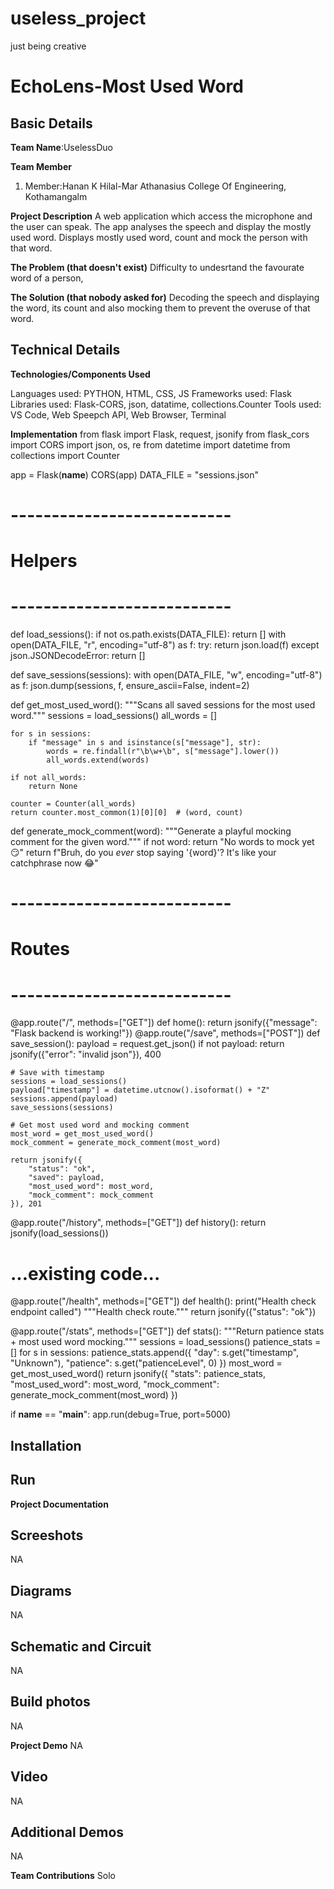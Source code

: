 # useless_project
just being creative
# EchoLens-Most Used Word
## Basic Details
**Team Name**:UselessDuo

**Team Member**
1. Member:Hanan K Hilal-Mar Athanasius College Of Engineering, Kothamangalm
   
**Project Description**
A web application which access the microphone and the user can speak. The app analyses the speech and display the mostly used word. Displays mostly used word, count and mock the person with that word.

**The Problem (that doesn't exist)**
Difficulty to undesrtand the favourate word of a person,

**The Solution (that nobody asked for)**
Decoding the speech and displaying the word, its count and also mocking them to prevent the overuse of that word.

## Technical Details
**Technologies/Components Used**

Languages used: PYTHON, HTML, CSS, JS
Frameworks used: Flask
Libraries used: Flask-CORS, json, datatime, collections.Counter
Tools used: VS Code, Web Speepch API, Web Browser, Terminal

**Implementation**
from flask import Flask, request, jsonify
from flask_cors import CORS
import json, os, re
from datetime import datetime
from collections import Counter

app = Flask(__name__)
CORS(app)
DATA_FILE = "sessions.json"

# ---------------------------
# Helpers
# ---------------------------
def load_sessions():
    if not os.path.exists(DATA_FILE):
        return []
    with open(DATA_FILE, "r", encoding="utf-8") as f:
        try:
            return json.load(f)
        except json.JSONDecodeError:
            return []

def save_sessions(sessions):
    with open(DATA_FILE, "w", encoding="utf-8") as f:
        json.dump(sessions, f, ensure_ascii=False, indent=2)

def get_most_used_word():
    """Scans all saved sessions for the most used word."""
    sessions = load_sessions()
    all_words = []

    for s in sessions:
        if "message" in s and isinstance(s["message"], str):
            words = re.findall(r"\b\w+\b", s["message"].lower())
            all_words.extend(words)

    if not all_words:
        return None

    counter = Counter(all_words)
    return counter.most_common(1)[0][0]  # (word, count)

def generate_mock_comment(word):
    """Generate a playful mocking comment for the given word."""
    if not word:
        return "No words to mock yet 😏"
    return f"Bruh, do you *ever* stop saying '{word}'? It's like your catchphrase now 😂"

# ---------------------------
# Routes
# ---------------------------
@app.route("/", methods=["GET"])
def home():
    return jsonify({"message": "Flask backend is working!"})
@app.route("/save", methods=["POST"])
def save_session():
    payload = request.get_json()
    if not payload:
        return jsonify({"error": "invalid json"}), 400

    # Save with timestamp
    sessions = load_sessions()
    payload["timestamp"] = datetime.utcnow().isoformat() + "Z"
    sessions.append(payload)
    save_sessions(sessions)

    # Get most used word and mocking comment
    most_word = get_most_used_word()
    mock_comment = generate_mock_comment(most_word)

    return jsonify({
        "status": "ok",
        "saved": payload,
        "most_used_word": most_word,
        "mock_comment": mock_comment
    }), 201

@app.route("/history", methods=["GET"])
def history():
    return jsonify(load_sessions())

# ...existing code...

@app.route("/health", methods=["GET"])
def health():
    print("Health check endpoint called")
    """Health check route."""
    return jsonify({"status": "ok"})

@app.route("/stats", methods=["GET"])
def stats():
    """Return patience stats + most used word mocking."""
    sessions = load_sessions()
    patience_stats = []
    for s in sessions:
        patience_stats.append({
            "day": s.get("timestamp", "Unknown"),
            "patience": s.get("patienceLevel", 0)
        })
    most_word = get_most_used_word()
    return jsonify({
        "stats": patience_stats,
        "most_used_word": most_word,
        "mock_comment": generate_mock_comment(most_word)
    })

if __name__ == "__main__":
    app.run(debug=True, port=5000)

## Installation

## Run

**Project Documentation**

## Screeshots
NA

## Diagrams
NA

## Schematic and Circuit
NA

## Build photos
NA 

**Project Demo**
NA

## Video
NA

## Additional Demos
NA

**Team Contributions**
Solo

